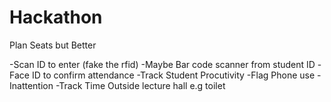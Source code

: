 # Hackathon


Plan Seats but Better

-Scan ID to enter (fake the rfid)
    -Maybe Bar code scanner from student ID
-Face ID to confirm attendance
-Track Student Procutivity
    -Flag Phone use
    -Inattention
    -Track Time Outside lecture hall e.g toilet
